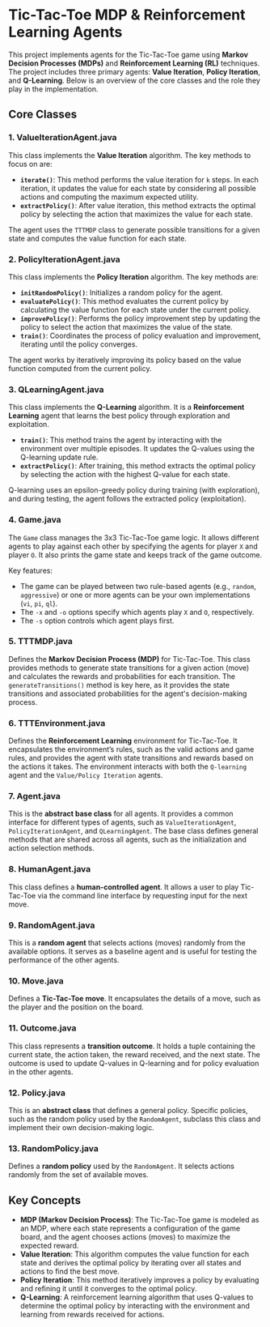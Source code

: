 # Tic-Tac-Toe MDP & Reinforcement Learning Agents

This project implements agents for the Tic-Tac-Toe game using **Markov Decision Processes (MDPs)** and **Reinforcement Learning (RL)** techniques. The project includes three primary agents: **Value Iteration**, **Policy Iteration**, and **Q-Learning**. Below is an overview of the core classes and the role they play in the implementation.

## Core Classes

### 1. **ValueIterationAgent.java**

This class implements the **Value Iteration** algorithm. The key methods to focus on are:

* **`iterate()`**: This method performs the value iteration for `k` steps. In each iteration, it updates the value for each state by considering all possible actions and computing the maximum expected utility.
* **`extractPolicy()`**: After value iteration, this method extracts the optimal policy by selecting the action that maximizes the value for each state.

The agent uses the `TTTMDP` class to generate possible transitions for a given state and computes the value function for each state.

### 2. **PolicyIterationAgent.java**

This class implements the **Policy Iteration** algorithm. The key methods are:

* **`initRandomPolicy()`**: Initializes a random policy for the agent.
* **`evaluatePolicy()`**: This method evaluates the current policy by calculating the value function for each state under the current policy.
* **`improvePolicy()`**: Performs the policy improvement step by updating the policy to select the action that maximizes the value of the state.
* **`train()`**: Coordinates the process of policy evaluation and improvement, iterating until the policy converges.

The agent works by iteratively improving its policy based on the value function computed from the current policy.

### 3. **QLearningAgent.java**

This class implements the **Q-Learning** algorithm. It is a **Reinforcement Learning** agent that learns the best policy through exploration and exploitation.

* **`train()`**: This method trains the agent by interacting with the environment over multiple episodes. It updates the Q-values using the Q-learning update rule.
* **`extractPolicy()`**: After training, this method extracts the optimal policy by selecting the action with the highest Q-value for each state.

Q-learning uses an epsilon-greedy policy during training (with exploration), and during testing, the agent follows the extracted policy (exploitation).

### 4. **Game.java**

The `Game` class manages the 3x3 Tic-Tac-Toe game logic. It allows different agents to play against each other by specifying the agents for player `X` and player `O`. It also prints the game state and keeps track of the game outcome.

Key features:

* The game can be played between two rule-based agents (e.g., `random`, `aggressive`) or one or more agents can be your own implementations (`vi`, `pi`, `ql`).
* The `-x` and `-o` options specify which agents play `X` and `O`, respectively.
* The `-s` option controls which agent plays first.

### 5. **TTTMDP.java**

Defines the **Markov Decision Process (MDP)** for Tic-Tac-Toe. This class provides methods to generate state transitions for a given action (move) and calculates the rewards and probabilities for each transition. The `generateTransitions()` method is key here, as it provides the state transitions and associated probabilities for the agent's decision-making process.

### 6. **TTTEnvironment.java**

Defines the **Reinforcement Learning** environment for Tic-Tac-Toe. It encapsulates the environment’s rules, such as the valid actions and game rules, and provides the agent with state transitions and rewards based on the actions it takes. The environment interacts with both the `Q-learning` agent and the `Value/Policy Iteration` agents.

### 7. **Agent.java**

This is the **abstract base class** for all agents. It provides a common interface for different types of agents, such as `ValueIterationAgent`, `PolicyIterationAgent`, and `QLearningAgent`. The base class defines general methods that are shared across all agents, such as the initialization and action selection methods.

### 8. **HumanAgent.java**

This class defines a **human-controlled agent**. It allows a user to play Tic-Tac-Toe via the command line interface by requesting input for the next move.

### 9. **RandomAgent.java**

This is a **random agent** that selects actions (moves) randomly from the available options. It serves as a baseline agent and is useful for testing the performance of the other agents.

### 10. **Move.java**

Defines a **Tic-Tac-Toe move**. It encapsulates the details of a move, such as the player and the position on the board.

### 11. **Outcome.java**

This class represents a **transition outcome**. It holds a tuple containing the current state, the action taken, the reward received, and the next state. The outcome is used to update Q-values in Q-learning and for policy evaluation in the other agents.

### 12. **Policy.java**

This is an **abstract class** that defines a general policy. Specific policies, such as the random policy used by the `RandomAgent`, subclass this class and implement their own decision-making logic.

### 13. **RandomPolicy.java**

Defines a **random policy** used by the `RandomAgent`. It selects actions randomly from the set of available moves.

## Key Concepts

* **MDP (Markov Decision Process)**: The Tic-Tac-Toe game is modeled as an MDP, where each state represents a configuration of the game board, and the agent chooses actions (moves) to maximize the expected reward.
* **Value Iteration**: This algorithm computes the value function for each state and derives the optimal policy by iterating over all states and actions to find the best move.
* **Policy Iteration**: This method iteratively improves a policy by evaluating and refining it until it converges to the optimal policy.
* **Q-Learning**: A reinforcement learning algorithm that uses Q-values to determine the optimal policy by interacting with the environment and learning from rewards received for actions.
